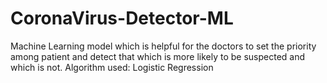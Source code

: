 # CoronaVirus-Detector-ML
Machine Learning model which is helpful for the doctors to set the priority among patient and detect that which is more likely to be suspected and which is not.
Algorithm used: Logistic Regression
